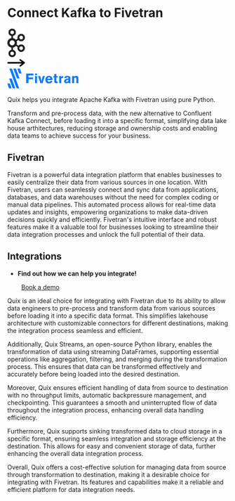 # Connect Kafka to Fivetran

<div class="connect-images cards blog-grid-card" markdown>
<div>
<img src="../images/kafka_logo.png" width="40px" />
</div>
<div>
<img src="../images/arrow.svg" width="40px" />
</div>
<div>
<img src="./images/fivetran_1.jpg" />
</div>
</div>

Quix helps you integrate Apache Kafka with Fivetran using pure Python.

Transform and pre-process data, with the new alternative to Confluent Kafka Connect, before loading it into a specific format, simplifying data lake house arthitectures, reducing storage and ownership costs and enabling data teams to achieve success for your business.

## Fivetran

Fivetran is a powerful data integration platform that enables businesses to easily centralize their data from various sources in one location. With Fivetran, users can seamlessly connect and sync data from applications, databases, and data warehouses without the need for complex coding or manual data pipelines. This automated process allows for real-time data updates and insights, empowering organizations to make data-driven decisions quickly and efficiently. Fivetran's intuitive interface and robust features make it a valuable tool for businesses looking to streamline their data integration processes and unlock the full potential of their data.

## Integrations

<div class="grid cards" markdown>

- __Find out how we can help you integrate!__

    <a class="md-button md-button--primary" href="https://share.hsforms.com/1iW0TmZzKQMChk0lxd_tGiw4yjw2?__hstc=175542013.2303933fbd746c0ac86d9ccbe9bc9100.1728383268831.1729603416735.1729620918855.31&__hssc=175542013.1.1729620918855&__hsfp=2132701734" target="_blank" style="margin:.5rem;">Book a demo</a>

</div>


Quix is an ideal choice for integrating with Fivetran due to its ability to allow data engineers to pre-process and transform data from various sources before loading it into a specific data format. This simplifies lakehouse architecture with customizable connectors for different destinations, making the integration process seamless and efficient.

Additionally, Quix Streams, an open-source Python library, enables the transformation of data using streaming DataFrames, supporting essential operations like aggregation, filtering, and merging during the transformation process. This ensures that data can be transformed effectively and accurately before being loaded into the desired destination.

Moreover, Quix ensures efficient handling of data from source to destination with no throughput limits, automatic backpressure management, and checkpointing. This guarantees a smooth and uninterrupted flow of data throughout the integration process, enhancing overall data handling efficiency.

Furthermore, Quix supports sinking transformed data to cloud storage in a specific format, ensuring seamless integration and storage efficiency at the destination. This allows for easy and convenient storage of data, further enhancing the overall data integration process.

Overall, Quix offers a cost-effective solution for managing data from source through transformation to destination, making it a desirable choice for integrating with Fivetran. Its features and capabilities make it a reliable and efficient platform for data integration needs.

